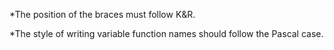 *The position of the braces must follow K&R.

*The style of writing variable function names should follow the Pascal case.